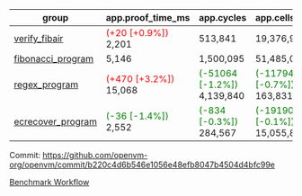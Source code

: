 | group | app.proof_time_ms | app.cycles | app.cells_used | leaf.proof_time_ms | leaf.cycles | leaf.cells_used |
| -- | -- | -- | -- | -- | -- | -- |
| [verify_fibair](https://github.com/openvm-org/openvm/blob/benchmark-results/benchmarks-pr/1282/verify_fibair-b220c4d6b546e1056e48efb8047b4504d4bfc99e.md) |<span style='color: red'>(+20 [+0.9%])</span> 2,201 |  513,841 |  19,376,931 |- | - | - |
| [fibonacci_program](https://github.com/openvm-org/openvm/blob/benchmark-results/benchmarks-pr/1282/fibonacci-b220c4d6b546e1056e48efb8047b4504d4bfc99e.md) | 5,146 |  1,500,095 |  51,485,080 |- | - | - |
| [regex_program](https://github.com/openvm-org/openvm/blob/benchmark-results/benchmarks-pr/1282/regex-b220c4d6b546e1056e48efb8047b4504d4bfc99e.md) |<span style='color: red'>(+470 [+3.2%])</span> 15,068 | <span style='color: green'>(-51064 [-1.2%])</span> 4,139,840 | <span style='color: green'>(-1179450 [-0.7%])</span> 163,831,459 |- | - | - |
| [ecrecover_program](https://github.com/openvm-org/openvm/blob/benchmark-results/benchmarks-pr/1282/ecrecover-b220c4d6b546e1056e48efb8047b4504d4bfc99e.md) |<span style='color: green'>(-36 [-1.4%])</span> 2,552 | <span style='color: green'>(-834 [-0.3%])</span> 284,567 | <span style='color: green'>(-19190 [-0.1%])</span> 15,055,843 |- | - | - |


Commit: https://github.com/openvm-org/openvm/commit/b220c4d6b546e1056e48efb8047b4504d4bfc99e

[Benchmark Workflow](https://github.com/openvm-org/openvm/actions/runs/12971201038)
